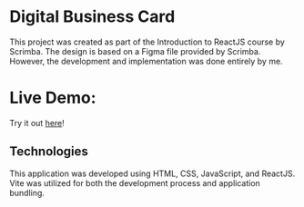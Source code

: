 # Digital Business Card 

This project was created as part of the Introduction to ReactJS course by Scrimba. The design is based on a Figma file provided by Scrimba. However, the development and implementation was done entirely by me.

# Live Demo:
Try it out [here](https://liamlecsdbc.netlify.app/)!

## Technologies

This application was developed using HTML, CSS, JavaScript, and ReactJS. Vite was utilized for both the development process and application bundling.
